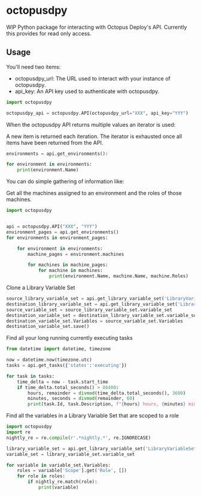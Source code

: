 # octopusdpy


WIP Python package for interacting with Octopus Deploy's API. Currently this provides for read only access.

## Usage
You'll need two items:

* octopusdpy_url: The URL used to interact with your instance of octopusdpy.
* api_key: An API key used to authenticate with octopusdpy.

```python
import octopusdpy

octopusdpy_api = octopusdpy.API(octopusdpy_url="XXX", api_key="YYY")
```

When the octopusdpy API returns multiple values an iterator is used:

A new item is returned each iteration. The iterator is exhausted once all items have been returned from the API.
```python
environments = api.get_environments():

for environment in environments:
    print(environment.Name)
```

You can do simple gathering of information like:

Get all the machines assigned to an environment and the roles of those machines.

```python
import octopusdpy


api = octopusdpy.API("XXX", "YYY")
environment_pages = api.get_environments()
for environments in environment_pages:

    for environment in environments:
        machine_pages = environment.machines

        for machines in machine_pages:
            for machine in machines:
                print(environment.Name, machine.Name, machine.Roles)
```

Clone a Library Variable Set

```python
source_library_variable_set = api.get_library_variable_set('LibraryVariableSets-123')
destination_library_variable_set = api.get_library_variable_set('LibraryVariableSets-456')
source_variable_set = source_library_variable_set.variable_set
destination_variable_set = destination_library_variable_set.variable_set
destination_variable_set.Variables = source_variable_set.Variables
destination_variable_set.save()
```

Find all your long running currently executing tasks

```python
from datetime import datetime, timezone

now = datetime.now(timezone.utc)
tasks = api.get_tasks({'states':'executing'})

for task in tasks:
    time_delta = now - task.start_time
    if time_delta.total_seconds() > 86400:
        hours, remainder = divmod(time_delta.total_seconds(), 3600)
        minutes, seconds = divmod(remainder, 60)
        print(task.Id, task.Description, f"{hours} hours, {minutes} minutes")
```

Find all the variables in a Library Variable Set that are scoped to a role

```python
import octopusdpy
import re
nightly_re = re.compile(r'.*nightly.*', re.IGNORECASE)

library_variable_set = api.get_library_variable_set('LibraryVariableSets-123')
variable_set = library_variable_set.variable_set

for variable in variable_set.Variables:
    roles = variable['Scope'].get('Role', [])
    for role in roles:
        if nightly_re.match(role):
            print(variable)
```
